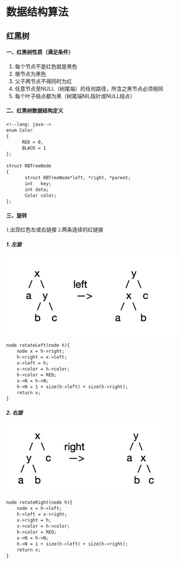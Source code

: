
# 数据结构算法

## 红黑树

#### 一、红黑树性质（满足条件）<br>
1. 每个节点不是红色就是黑色 <br>
2. 根节点为黑色 <br>
3. 父子两节点不得同时为红 <br>
4. 任意节点至NULL（树尾端）的任何路径，所含之黑节点必须相同 <br>
5. 每个叶子结点都为黑（树尾端NIL指针或NULL结点）

#### 二、红黑树数据结构定义<br>
	 
	<!--lang: java--> 
	enum Color  
	{  
	      RED = 0,  
	      BLACK = 1  
	};  
	  
	struct RBTreeNode  
	{  
	       struct RBTreeNode*left, *right, *parent;  
	       int   key;  
	       int data;  
	       Color color;  
	};  

#### 三、旋转 <br>
<font face="menlo"> 1.出现红色左或右链接 2.两条连续的红链接 </font><br>
##### 1. 左旋
![Alt text](left.jpg)

    node rotateLeft(node h){
        node x = h->right;
        h->right = x->left;
        x->left = h;
        x->color = h->color;
        h->color = RED;
        x->N = h->N;
        h->N = 1 + size(h->left) + size(h->right);
        return x;
    }


##### 2. 右旋
![Alt text](right.jpg)

    node rotateRight(node h){
        node x = h->left;
        h->left = x->right;
        x->right = h;
        x->color = h->color;
        h->color = RED;
        x->N = h->N;
        h->N = 1 + size(h->left) + size(h->right);
        return x;
    }
